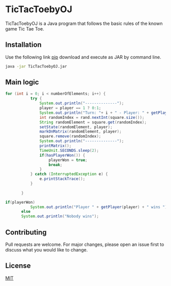 # TicTacToebyOJ

TicTacToebyOJ is a Java program that follows the basic rules of the known game Tic Tae Toe.

## Installation

Use the following link [pip](https://pip.pypa.io/en/stable/) download and execute as JAR by command line.

```bash
java -jar TicTacToebyOJ.jar
```

## Main logic

```java
for (int i = 0; i < numberOfElements; i++) {
           try {
               System.out.println("--------------");
               player = player == 1 ? 0:1;
               System.out.println("Turn: "+ i + " - Player: " + getPlayer(player));
               int randomIndex = rand.nextInt(square.size());
               String randomElement = square.get(randomIndex);
               setState(randomElement, player);
               markOnMatrix(randomElement, player);
               square.remove(randomIndex);
               System.out.println("--------------");
               printMatrix();
               TimeUnit.SECONDS.sleep(2);
               if(hasPlayerWon()) {
                   playerWon = true;
                   break;
               }    
           } catch (InterruptedException e) {
               e.printStackTrace();
           }
           
       }

if(playerWon)
           System.out.println("Player " + getPlayer(player) + " wins ");
       else
       System.out.println("Nobody wins");
```

## Contributing
Pull requests are welcome. For major changes, please open an issue first to discuss what you would like to change.


## License
[MIT](https://choosealicense.com/licenses/mit/)
